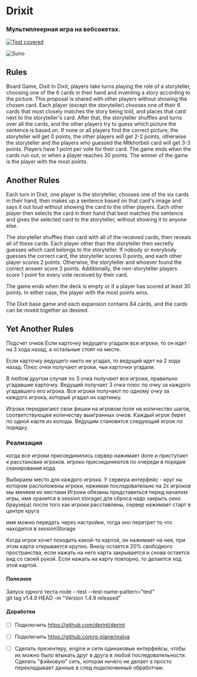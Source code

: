 # Drixit

### Мультиплеерная игра на вебсокетах.

[![Test covered](https://github.com/asavan/dixitgame/actions/workflows/static.yml/badge.svg)](https://github.com/asavan/dixitgame/actions/workflows/static.yml)

![Suno](/screenshots/screen_green.png "Suno")

## Rules
Board Game, Dixit
In Dixit, players take turns playing the role of a storyteller, choosing one of the 6 cards in their hand and inventing a story according to the picture. This proposal is shared with other players without showing the chosen card. Each player (except the storyteller) chooses one of their 6 cards that most closely matches the story being told, and places that card next to the storyteller's card. After that, the storyteller shuffles and turns over all the cards, and the other players try to guess which picture the sentence is based on. If none or all players find the correct picture, the storyteller will get 0 points, the other players will get 2-2 points, otherwise the storyteller and the players who guessed the Mtkhorbeli card will get 3-3 points. Players have 1 point per vote for their card. The game ends when the cards run out, or when a player reaches 30 points. The winner of the game is the player with the most points.


## Another Rules
Each turn in Dixit, one player is the storyteller, chooses one of the six cards in their hand, then makes up a sentence based on that card's image and says it out loud without showing the card to the other players. Each other player then selects the card in their hand that best matches the sentence and gives the selected card to the storyteller, without showing it to anyone else.

The storyteller shuffles their card with all of the received cards, then reveals all of these cards. Each player other than the storyteller then secretly guesses which card belongs to the storyteller. If nobody or everybody guesses the correct card, the storyteller scores 0 points, and each other player scores 2 points. Otherwise, the storyteller and whoever found the correct answer score 3 points. Additionally, the non-storyteller players score 1 point for every vote received by their card.

The game ends when the deck is empty or if a player has scored at least 30 points. In either case, the player with the most points wins.

The Dixit base game and each expansion contains 84 cards, and the cards can be mixed together as desired.


## Yet Another Rules
Подсчет очков
Если карточку ведущего угадали все игроки, то он идет на 3 хода назад, а остальные стоят на месте.

Если карточку ведущего никто не угадал, то ведущий идет на 2 хода назад. Плюс очки получают игроки, чьи карточки угадали.

В любом другом случае по 3 очка получают все игроки, правильно угадавшие карточку. Ведущий получает 3 очка плюс по очку за каждого угадавшего его игрока. Все игроки получают по одному очку за каждого игрока, который угадал их картинку.

Игроки передвигают свои фишки на игровом поле на количество шагов, соответствующее количеству выигранных очков. Каждый игрок берет по одной карте из колоды. Ведущим становится следующий игрок по порядку.


### Реализация
когда все игроки присоединились сервер нажимает done и приступает к расстановке игроков.
игроки присоединяются по очереди в порядке сканирования кода.


Выбираем место для каждого игрока.
У сервера интерфейс - круг на котором расположены игроки, нажимая последовательно на 2х игроков мы меняем их местами
Игроки обязаны представиться перед началом игры, имя хранится в session storage( для сброса надо закрыть окно браузера)
после того как игроки расставлены, сервер нажимает старт в центре круга

имя можно передать через настройки, тогда оно перетрет то что находится в sessionStorage


Когда игрок хочет походить какой-то картой, он нажимает на нее, при этом карта открывается крупно. Внизу остается 20% свободного пространства, если нажать на него карта закрывается и снова остается вид со своей рукой. Если нажать на карту повторно, то делается ход этой картой.

#### Полезное
Запуск одного теста
node --test --test-name-pattern="test"    
git tag v1.4.9 HEAD -m "Version 1.4.9 released"

#### Доработки
- [ ] Подключить https://github.com/dprint/dprint
- [ ] Подключить https://github.com/g-plane/malva
- [ ] Сделать презентеру, engine и сети одинаковые интерфейсы, чтобы их можно было втыкать друг в друга в любой последовательности. Сделать "фэйковую" сеть, которая ничего не делает а просто перекладывает данные в след подключенный обработчик.


